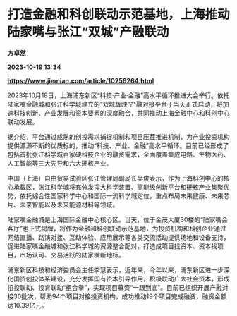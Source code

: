 # 打造金融和科创联动示范基地，上海推动陆家嘴与张江“双城”产融联动
**方卓然**

**2023-10-19 13:34**

**https://www.jiemian.com/article/10256264.html**

2023年10月18日，上海浦东新区“科技·产业·金融”高水平循环推进大会举行。依托陆家嘴金融城和张江科学城建立的“双城辉映”产融对接平台于当天正式启动，将加速科技创新、产业发展和资本要素的深度融合，共同推动上海金融中心和科创中心联动发展。

据介绍，平台通过成熟的创投需求捕捉机制和项目压茬推进机制，为产业投资机构提供源源不断的优质标的，推动“科技、产业、金融”高水平循环。目前已经形成了包括首批张江科学城百家硬科技企业的融资需求，全面覆盖集成电路、生物医药、人工智能等三大先导和六大硬核产业。

中国（上海）自由贸易试验区张江管理局副局长吴俊表示，作为上海科创中心的核心承载区，张江科学城将充分发挥大科学装置、高能级创新平台和硬核产业集聚优势，依托综合性国家科学中心和国际一流科学城定位，重点布局未来健康、未来芯片、未来智能以及未来能源材料等领域。

陆家嘴金融城是上海国际金融中心核心区。当天，位于金茂大厦30楼的“陆家嘴会客厅”也正式揭牌，将作为金融和科创联动示范基地，为投资机构和科创企业通过网络直播、路演对接、互动体验、应用展示等各类交流活动提供场地和设备支持，促进陆家嘴金融城和张江科学城的资源整合配对，打造成项目找资本、资本找项目，市场认可、交易活跃的陆家嘴新地标。

浦东新区科技和经济委员会主任李慧表示，近年来，今年以来，浦东新区进一步深化国资创投体系建设，充分发挥国有资本引导作用，积极联动广大社会资本，形成招投联动、投育联动“组合拳”，实现项目募资“一跟到底”。目前已组织开展产融对接30批次，帮助94个项目对接投资机构，成功推动19个项目完成融资，融资金额达10.39亿元。